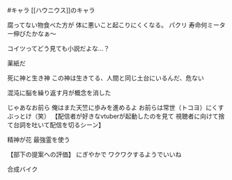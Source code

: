 #キャラ [[ハウニウス]]のキャラ

腐ってない物食べた方が
体に悪いこと起こりにくくなる。
パクリ
寿命何ミーター伸びたかなぁ〜　　

コイツってどう見ても小説だよな…？　

薬紙だ

死に神と生き神
この神は生きてる、人間と同じ土台にいるんだ、危ない

混沌に脳を繰り返す月が概念を消した

じゃあなお前ら
俺はまた天竺に歩みを進めるよ
お前らは常世（トコヨ）にくすぶっとけ（笑）
【配信者が好きなvtuberが起動したのを見て
視聴者に向けて捨て台詞を吐いて配信を切るシーン】

精神が花
最強霊を使う

【部下の提案への評価】
にぎやかで
ワクワクするようでいいね

合成バイク